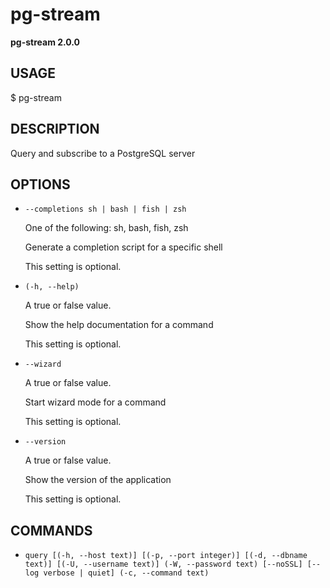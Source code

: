 # pg-stream

**pg-stream 2.0.0**

## USAGE

$ pg-stream

## DESCRIPTION

Query and subscribe to a PostgreSQL server

## OPTIONS

- `--completions sh | bash | fish | zsh`

  One of the following: sh, bash, fish, zsh

  Generate a completion script for a specific shell

  This setting is optional.

- `(-h, --help)`

  A true or false value.

  Show the help documentation for a command

  This setting is optional.

- `--wizard`

  A true or false value.

  Start wizard mode for a command

  This setting is optional.

- `--version`

  A true or false value.

  Show the version of the application

  This setting is optional.

## COMMANDS

- `query [(-h, --host text)] [(-p, --port integer)] [(-d, --dbname text)] [(-U, --username text)] (-W, --password text) [--noSSL] [--log verbose | quiet] (-c, --command text)`
